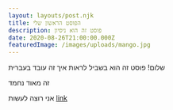 ```yaml
---
layout: layouts/post.njk
title: הפוסט הראשון שלי
description: פוסט זה הוא ניסיון
date: 2020-08-26T21:00:00.000Z
featuredImage: /images/uploads/mango.jpg
---
```

 <!--- > ![image info](/images/uploads/mango.jpg) --->
 <!-- Excerpt Start -->
שלום! פוסט זה הוא בשביל לראות איך זה עובד בעברית
 <!-- Excerpt End -->


זה מאוד נחמד



אני רוצה לעשות 
[link](https://www.youtube.com/)


